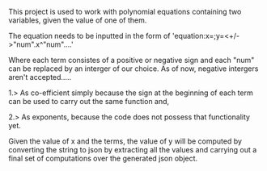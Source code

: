 This project is used to work with polynomial equations containing two variables, given the value of one of them.

The equation needs to be inputted in the form of 'equation:x=<xVal>;y=<+/->"num".x^"num"....'

Where each term consistes of a positive or negative sign and each "num" can be replaced by an interger of our choice. As of now, negative intergers aren't accepted.....


1.> As co-efficient simply because the sign at the beginning of each term can be used to carry out the same function and,

2.> As exponents, because the code does not possess that functionality yet.


Given the value of x and the terms, the value of y will be computed by converting the string to json by extracting all the values and carrying out a final set of computations over the generated json object.

